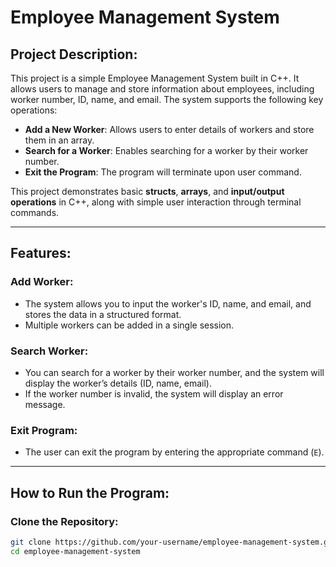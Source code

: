 # Employee Management System

## Project Description:
This project is a simple Employee Management System built in C++. It allows users to manage and store information about employees, including worker number, ID, name, and email. The system supports the following key operations:

- **Add a New Worker**: Allows users to enter details of workers and store them in an array.
- **Search for a Worker**: Enables searching for a worker by their worker number.
- **Exit the Program**: The program will terminate upon user command.

This project demonstrates basic **structs**, **arrays**, and **input/output operations** in C++, along with simple user interaction through terminal commands.

---

## Features:

### Add Worker:
- The system allows you to input the worker's ID, name, and email, and stores the data in a structured format.
- Multiple workers can be added in a single session.

### Search Worker:
- You can search for a worker by their worker number, and the system will display the worker’s details (ID, name, email).
- If the worker number is invalid, the system will display an error message.

### Exit Program:
- The user can exit the program by entering the appropriate command (`E`).

---

## How to Run the Program:

### Clone the Repository:
```bash
git clone https://github.com/your-username/employee-management-system.git
cd employee-management-system
